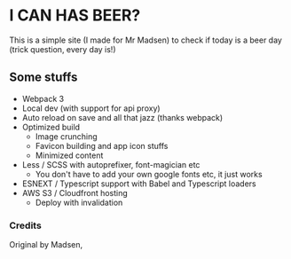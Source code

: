 # I CAN HAS BEER?
This is a simple site (I made for Mr Madsen) to check if today is a beer day (trick question, every day is!)

## Some stuffs
 * Webpack 3
 * Local dev (with support for api proxy)
 * Auto reload on save and all that jazz (thanks webpack)
 * Optimized build
   * Image crunching
   * Favicon building and app icon stuffs
   * Minimized content
 * Less / SCSS with autoprefixer, font-magician etc
   * You don't have to add your own google fonts etc, it just works
 * ESNEXT / Typescript support with Babel and Typescript loaders
 * AWS S3 / Cloudfront hosting
   * Deploy with invalidation

### Credits
Original by Madsen,

